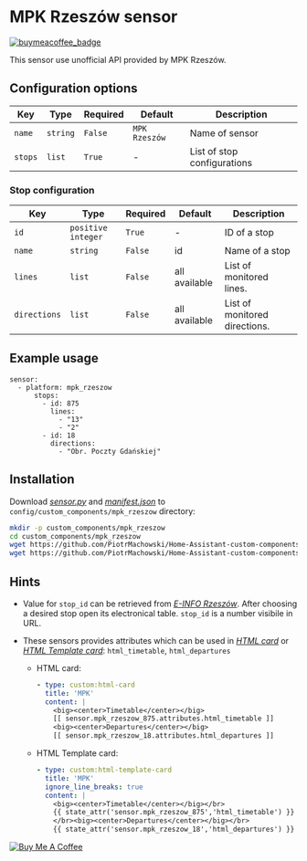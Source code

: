 # MPK Rzeszów sensor

[![buymeacoffee_badge](https://img.shields.io/badge/Donate-buymeacoffe-ff813f?style=flat)](https://www.buymeacoffee.com/PiotrMachowski)

This sensor use unofficial API provided by MPK Rzeszów.

## Configuration options

| Key | Type | Required | Default | Description |
| --- | --- | --- | --- | --- |
| `name` | `string` | `False` | `MPK Rzeszów` | Name of sensor |
| `stops` | `list` | `True` | - | List of stop configurations |

### Stop configuration

| Key | Type | Required | Default | Description |
| --- | --- | --- | --- | --- |
| `id` | `positive integer` | `True` | - | ID of a stop |
| `name` | `string` | `False` | id | Name of a stop |
| `lines` | `list` | `False` | all available | List of monitored lines. |
| `directions` | `list` | `False` | all available | List of monitored directions. |

## Example usage

```
sensor:
  - platform: mpk_rzeszow
      stops:
        - id: 875
          lines:
            - "13"          
            - "2"          
        - id: 18
          directions:
            - "Obr. Poczty Gdańskiej"
```

## Installation

Download [*sensor.py*](https://github.com/PiotrMachowski/Home-Assistant-custom-components-MPK-Rzeszow/raw/master/custom_components/mpk_rzeszow/sensor.py) and [*manifest.json*](https://github.com/PiotrMachowski/Home-Assistant-custom-components-MPK-Rzeszow/raw/master/custom_components/mpk_rzeszow/manifest.json) to `config/custom_components/mpk_rzeszow` directory:
```bash
mkdir -p custom_components/mpk_rzeszow
cd custom_components/mpk_rzeszow
wget https://github.com/PiotrMachowski/Home-Assistant-custom-components-MPK-Rzeszow/raw/master/custom_components/mpk_rzeszow/sensor.py
wget https://github.com/PiotrMachowski/Home-Assistant-custom-components-MPK-Rzeszow/raw/master/custom_components/mpk_rzeszow/manifest.json
```

## Hints

* Value for `stop_id` can be retrieved from [*E-INFO Rzeszów*](http://einfo.erzeszow.pl/). After choosing a desired stop open its electronical table. `stop_id` is a number visibile in URL.

* These sensors provides attributes which can be used in [*HTML card*](https://github.com/PiotrMachowski/Home-Assistant-Lovelace-HTML-card) or [*HTML Template card*](https://github.com/PiotrMachowski/Home-Assistant-Lovelace-HTML-Template-card): `html_timetable`, `html_departures`
  * HTML card:
    ```yaml
    - type: custom:html-card
      title: 'MPK'
      content: |
        <big><center>Timetable</center></big>
        [[ sensor.mpk_rzeszow_875.attributes.html_timetable ]]
        <big><center>Departures</center></big>
        [[ sensor.mpk_rzeszow_18.attributes.html_departures ]]
    ```
  * HTML Template card:
    ```yaml
    - type: custom:html-template-card
      title: 'MPK'
      ignore_line_breaks: true
      content: |
        <big><center>Timetable</center></big></br>
        {{ state_attr('sensor.mpk_rzeszow_875','html_timetable') }}
        </br><big><center>Departures</center></big></br>
        {{ state_attr('sensor.mpk_rzeszow_18','html_departures') }}
    ```

<a href="https://www.buymeacoffee.com/PiotrMachowski" target="_blank"><img src="https://bmc-cdn.nyc3.digitaloceanspaces.com/BMC-button-images/custom_images/orange_img.png" alt="Buy Me A Coffee" style="height: auto !important;width: auto !important;" ></a>
